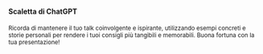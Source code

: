 #### Scaletta di ChatGPT

<small>

Ricorda di mantenere il tuo talk coinvolgente e ispirante, utilizzando esempi concreti e storie personali per rendere i tuoi consigli più tangibili e memorabili. Buona fortuna con la tua presentazione!

</smalL>


<aside class="notes">
</aside>

